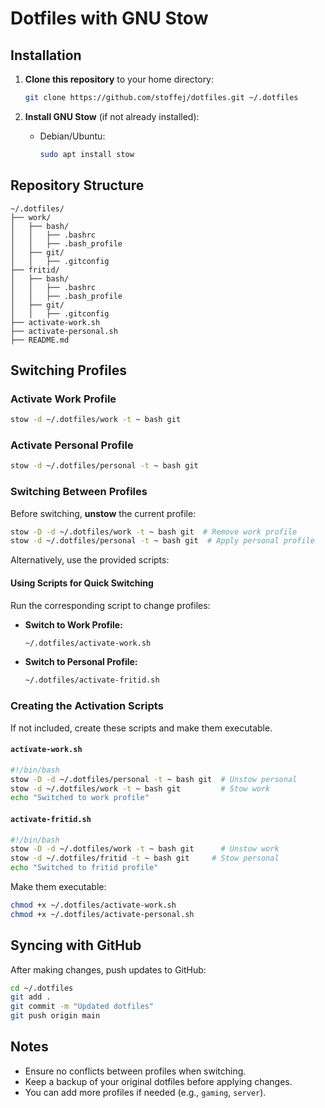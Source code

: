# Dotfiles with GNU Stow

## Installation

1. **Clone this repository** to your home directory:
   ```sh
   git clone https://github.com/stoffej/dotfiles.git ~/.dotfiles
   ```

2. **Install GNU Stow** (if not already installed):
   
   - Debian/Ubuntu:
     ```sh
     sudo apt install stow
     ```
   
## Repository Structure

```
~/.dotfiles/
├── work/
│   ├── bash/
│   │   ├── .bashrc
│   │   ├── .bash_profile
│   ├── git/
│   │   ├── .gitconfig
├── fritid/
│   ├── bash/
│   │   ├── .bashrc
│   │   ├── .bash_profile
│   ├── git/
│   │   ├── .gitconfig
├── activate-work.sh
├── activate-personal.sh
├── README.md
```

## Switching Profiles

### Activate Work Profile
```sh
stow -d ~/.dotfiles/work -t ~ bash git
```

### Activate Personal Profile
```sh
stow -d ~/.dotfiles/personal -t ~ bash git
```

### Switching Between Profiles
Before switching, **unstow** the current profile:

```sh
stow -D -d ~/.dotfiles/work -t ~ bash git  # Remove work profile
stow -d ~/.dotfiles/personal -t ~ bash git  # Apply personal profile
```

Alternatively, use the provided scripts:

#### **Using Scripts for Quick Switching**
Run the corresponding script to change profiles:

- **Switch to Work Profile:**
  ```sh
  ~/.dotfiles/activate-work.sh
  ```

- **Switch to Personal Profile:**
  ```sh
  ~/.dotfiles/activate-fritid.sh
  ```

### Creating the Activation Scripts
If not included, create these scripts and make them executable.

#### `activate-work.sh`
```sh
#!/bin/bash
stow -D -d ~/.dotfiles/personal -t ~ bash git  # Unstow personal
stow -d ~/.dotfiles/work -t ~ bash git         # Stow work
echo "Switched to work profile"
```

#### `activate-fritid.sh`
```sh
#!/bin/bash
stow -D -d ~/.dotfiles/work -t ~ bash git      # Unstow work
stow -d ~/.dotfiles/fritid -t ~ bash git     # Stow personal
echo "Switched to fritid profile"
```

Make them executable:
```sh
chmod +x ~/.dotfiles/activate-work.sh
chmod +x ~/.dotfiles/activate-personal.sh
```

## Syncing with GitHub
After making changes, push updates to GitHub:

```sh
cd ~/.dotfiles
git add .
git commit -m "Updated dotfiles"
git push origin main
```

## Notes
- Ensure no conflicts between profiles when switching.
- Keep a backup of your original dotfiles before applying changes.
- You can add more profiles if needed (e.g., `gaming`, `server`).


